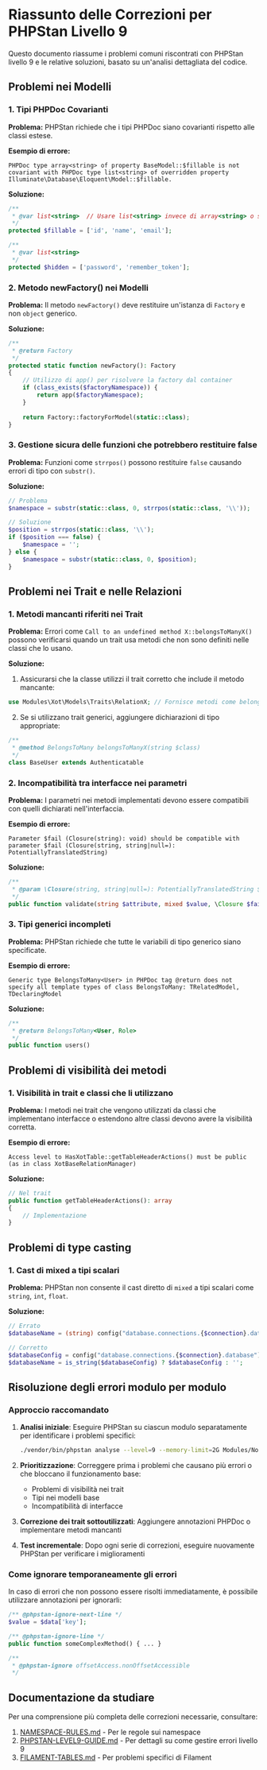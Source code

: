 # Riassunto delle Correzioni per PHPStan Livello 9

Questo documento riassume i problemi comuni riscontrati con PHPStan livello 9 e le relative soluzioni, basato su un'analisi dettagliata del codice.

## Problemi nei Modelli

### 1. Tipi PHPDoc Covarianti

**Problema:** PHPStan richiede che i tipi PHPDoc siano covarianti rispetto alle classi estese.

**Esempio di errore:**
```
PHPDoc type array<string> of property BaseModel::$fillable is not covariant with PHPDoc type list<string> of overridden property Illuminate\Database\Eloquent\Model::$fillable.
```

**Soluzione:**
```php
/**
 * @var list<string>  // Usare list<string> invece di array<string> o string[]
 */
protected $fillable = ['id', 'name', 'email'];

/**
 * @var list<string>
 */
protected $hidden = ['password', 'remember_token'];
```

### 2. Metodo newFactory() nei Modelli

**Problema:** Il metodo `newFactory()` deve restituire un'istanza di `Factory` e non `object` generico.

**Soluzione:**
```php
/**
 * @return Factory
 */
protected static function newFactory(): Factory
{
    // Utilizzo di app() per risolvere la factory dal container
    if (class_exists($factoryNamespace)) {
        return app($factoryNamespace);
    }
    
    return Factory::factoryForModel(static::class);
}
```

### 3. Gestione sicura delle funzioni che potrebbero restituire false

**Problema:** Funzioni come `strrpos()` possono restituire `false` causando errori di tipo con `substr()`.

**Soluzione:**
```php
// Problema
$namespace = substr(static::class, 0, strrpos(static::class, '\\'));

// Soluzione
$position = strrpos(static::class, '\\');
if ($position === false) {
    $namespace = '';
} else {
    $namespace = substr(static::class, 0, $position);
}
```

## Problemi nei Trait e nelle Relazioni

### 1. Metodi mancanti riferiti nei Trait

**Problema:** Errori come `Call to an undefined method X::belongsToManyX()` possono verificarsi quando un trait usa metodi che non sono definiti nelle classi che lo usano.

**Soluzione:**
1. Assicurarsi che la classe utilizzi il trait corretto che include il metodo mancante:
```php
use Modules\Xot\Models\Traits\RelationX; // Fornisce metodi come belongsToManyX
```

2. Se si utilizzano trait generici, aggiungere dichiarazioni di tipo appropriate:
```php
/**
 * @method BelongsToMany belongsToManyX(string $class)
 */
class BaseUser extends Authenticatable
```

### 2. Incompatibilità tra interfacce nei parametri

**Problema:** I parametri nei metodi implementati devono essere compatibili con quelli dichiarati nell'interfaccia.

**Esempio di errore:**
```
Parameter $fail (Closure(string): void) should be compatible with parameter $fail (Closure(string, string|null=): PotentiallyTranslatedString)
```

**Soluzione:**
```php
/**
 * @param \Closure(string, string|null=): PotentiallyTranslatedString $fail
 */
public function validate(string $attribute, mixed $value, \Closure $fail): void
```

### 3. Tipi generici incompleti

**Problema:** PHPStan richiede che tutte le variabili di tipo generico siano specificate.

**Esempio di errore:**
```
Generic type BelongsToMany<User> in PHPDoc tag @return does not specify all template types of class BelongsToMany: TRelatedModel, TDeclaringModel
```

**Soluzione:**
```php
/**
 * @return BelongsToMany<User, Role>
 */
public function users()
```

## Problemi di visibilità dei metodi

### 1. Visibilità in trait e classi che li utilizzano

**Problema:** I metodi nei trait che vengono utilizzati da classi che implementano interfacce o estendono altre classi devono avere la visibilità corretta.

**Esempio di errore:**
```
Access level to HasXotTable::getTableHeaderActions() must be public (as in class XotBaseRelationManager)
```

**Soluzione:**
```php
// Nel trait
public function getTableHeaderActions(): array
{
    // Implementazione
}
```

## Problemi di type casting

### 1. Cast di mixed a tipi scalari

**Problema:** PHPStan non consente il cast diretto di `mixed` a tipi scalari come `string`, `int`, `float`.

**Soluzione:**
```php
// Errato
$databaseName = (string) config("database.connections.{$connection}.database");

// Corretto
$databaseConfig = config("database.connections.{$connection}.database");
$databaseName = is_string($databaseConfig) ? $databaseConfig : '';
```

## Risoluzione degli errori modulo per modulo

### Approccio raccomandato

1. **Analisi iniziale**: Eseguire PHPStan su ciascun modulo separatamente per identificare i problemi specifici:
   ```bash
   ./vendor/bin/phpstan analyse --level=9 --memory-limit=2G Modules/NomeModulo
   ```

2. **Prioritizzazione**: Correggere prima i problemi che causano più errori o che bloccano il funzionamento base:
   - Problemi di visibilità nei trait
   - Tipi nei modelli base
   - Incompatibilità di interfacce

3. **Correzione dei trait sottoutilizzati**: Aggiungere annotazioni PHPDoc o implementare metodi mancanti

4. **Test incrementale**: Dopo ogni serie di correzioni, eseguire nuovamente PHPStan per verificare i miglioramenti

### Come ignorare temporaneamente gli errori

In caso di errori che non possono essere risolti immediatamente, è possibile utilizzare annotazioni per ignorarli:

```php
/** @phpstan-ignore-next-line */
$value = $data['key'];

/** @phpstan-ignore-line */
public function someComplexMethod() { ... }

/**
 * @phpstan-ignore offsetAccess.nonOffsetAccessible
 */
```

## Documentazione da studiare

Per una comprensione più completa delle correzioni necessarie, consultare:

1. [NAMESPACE-RULES.md](./NAMESPACE-RULES.md) - Per le regole sui namespace
2. [PHPSTAN-LEVEL9-GUIDE.md](./PHPSTAN-LEVEL9-GUIDE.md) - Per dettagli su come gestire errori livello 9
3. [FILAMENT-TABLES.md](./FILAMENT-TABLES.md) - Per problemi specifici di Filament 